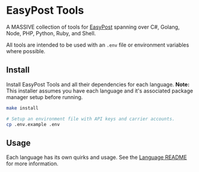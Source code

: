 # EasyPost Tools

A MASSIVE collection of tools for [EasyPost](https://www.easypost.com/docs/api/) spanning over C#, Golang, Node, PHP, Python, Ruby, and Shell.

All tools are intended to be used with an `.env` file or environment variables where possible.

## Install

Install EasyPost Tools and all their dependencies for each language. **Note:** This installer assumes you have each language and it's associated package manager setup before running.

```bash
make install

# Setup an environment file with API keys and carrier accounts.
cp .env.example .env
```


## Usage

Each language has its own quirks and usage. See the [Language README](src/README.md) for more information.
